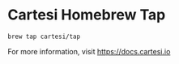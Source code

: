 # Cartesi Homebrew Tap

```shell
brew tap cartesi/tap
```

For more information, visit https://docs.cartesi.io
